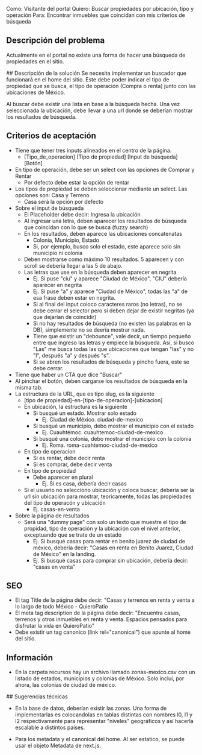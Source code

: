 Como: Visitante del portal
Quiero: Buscar propiedades por ubicación, tipo y operación
Para: Encontrar inmuebles que coincidan con mis criterios de búsqueda

## Descripción del problema

Actualmente en el portal no existe una forma de hacer una búsqueda de propiedades en el sitio.

## Descripción de la solución
Se necesita implementar un buscador que funcionará en el home del sitio. Este debe poder indicar el tipo de propiedad que se busca, el tipo de operación (Compra o renta) junto con las ubicaciones de México.

Al buscar debe existir una lista en base a la búsqueda hecha. Una vez seleccionada la ubicación, debe llevar a una url donde se deberían mostrar los resultados de búsqueda.

## Criterios de aceptación

- Tiene que tener tres inputs alineados en el centro de la página.
  - [Tipo_de_operacion] [Tipo de propiedad] [Input de búsqueda] [Botón]
- En tipo de operación, debe ser un select con las opciones de Comprar y Rentar
  - Por defecto debe estar la opción de rentar
- Los tipos de propiedad se deben seleccionar mediante un select. Las opciones son: Casa y Terreno
  - Casa será la opción por defecto
- Sobre el input de búsqueda
  - El Placeholder debe decir: Ingresa la ubicación
  - Al ingresar una letra, deben aparecer los resultados de búsqueda que coincidan con lo que se busca (fuzzy search)
  - En los resultados, deben aparece las ubicaciones concatenatas
    - Colonia, Municipio, Estado
    - Si, por ejemplo, busco solo el estado, este aparece solo sin municipio ni colonia
  - Deben mostrarse como máximo 10 resultados. 5 aparecen y con scroll se debería llegar a las 5 de abajo.
  - Las letras que use en la búsqueda deben aparecer en negrita
    - Ej. Si puse "ciu" y aparece "Ciudad de México", "CIU" debería aparecer en negrita
    - Ej. Si puse "a" y aparece "Ciudad de México", todas las "a" de esa frase deben estar en negrita.
    - Si al final del input coloco caracteres raros (no letras), no se debe cerrar el selector pero si deben dejar de existir negritas (ya que dejarían de coincidir)
    - Si no hay resultados de búsqueda (no existen las palabras en la DB), simplemente no se deería mostrar nada.
    - Tiene que existir un "debounce", vale decir, un tiempo pequeño entre que ingreso las letras y empiece la búsqueda. Así, si busco "Las" me busca todas las que ubicaciones que tengan "las" y no "l", después "a" y después "s".
    - Si se abren los resultados de búsqueda y pincho fuera, este se debe cerrar.
- Tiene que haber un CTA que dice "Buscar"
- Al pinchar el botón, deben cargarse los resultados de búsqueda en la misma tab.
- La estructura de la URL, que es tipo slug, es la siguiente
  - [tipo de propiedad]-en-[tipo-de-operacion]-[ubicacion]
  - En ubicación, la estructura es la siguiente
    - Si busqué un estado. Mostrar solo estado
      - Ej. Ciudad de México. ciudad-de-mexico
    - Si busqué un municipio, debo mostrar el municipio con el estado
      - Ej. Cuauhtémoc. cuauhtemoc-ciudad-de-mexico
    - Si busqué una colonia, debo mostrar el municipio con la colonia
      - Ej. Roma. roma-cuahtemoc-ciudad-de-mexico
  - En tipo de operacion
    - Si es rentar, debe decir renta
    - Si es comprar, debe decir venta
  - En tipo de propiedad
    - Debe aparecer en plural
      - Ej. Si es casa, debería decir casas
  - Si el usuario no selecciono ubicación y coloca buscar, debería ser la url sin ubicación para mostrar, teoricamente, todas las propiedades del tipo de operacón y ubicación
    - Ej. casas-en-venta
- Sobre la página de resultados
  - Será una "dummy page" con solo un texto que muestre el tipo de propidad, tipo de operación y la ubicación con el nivel anterior, exceptuando que se trate de un estado
    - Ej. Si busqué casas para rentar en benito juarez de ciudad de méxico, debería decir: "Casas en renta en Benito Juarez, Ciudad de México" en la landing.
    - Ej. Si busqué casas para comprar sin ubicación, debería decir: "casas en venta"

## SEO

- El tag Title de la página debe decir: "Casas y terrenos en renta y venta a lo largo de todo México - QuieroPatio
- El meta tag description de la página debe decir: "Encuentra casas, terrenos y otros inmuebles en renta y venta. Espacios pensados para disfrutar la vida en QuieroPatio"
- Debe existir un tag canonico (link rel="canonical") que apunte al home del sitio.

## Información

- En la carpeta recursos hay un archivo llamado zonas-mexico.csv con un listado de estados, municipios y colonias de México. Solo incluí, por ahora, las colonias de ciudad de méxico.

## Sugerencias técnicas

- En la base de datos, deberían existir las zonas. Una forma de implementarlas es colocandolas en tablas distintas con nombres l0, l1 y l2 respectivamente para representar "niveles" geográficos y así hacerla escalable a distintos países.

- Para los metadata y el canonical del home. Al ser estatico, se puede usar el objeto Metadata de next.js.

